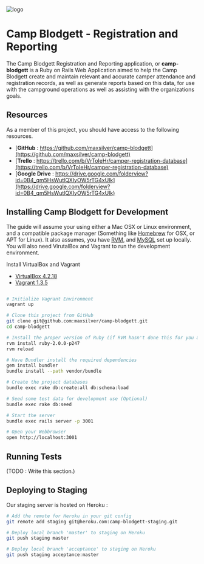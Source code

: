 
![logo](https://github.com/maxsilver/camp-blodgett/wiki/images/logo-web.png)

Camp Blodgett - Registration and Reporting
===================================

The Camp Blodgett Registration and Reporting application, or **camp-blodgett** is a Ruby on Rails Web Application aimed to help the Camp Blodgett create and maintain relevant and accurate camper attendance and registration records, as well as generate reports based on this data, for use with the campground operations as well as assisting with the organizations goals.

Resources
------------------------------------
As a member of this project, you should have access to the following resources.

+ [**GitHub** : https://github.com/maxsilver/camp-blodgett](https://github.com/maxsilver/camp-blodgett)
+ [**Trello** : https://trello.com/b/VrToIeHr/camper-registration-database](https://trello.com/b/VrToIeHr/camper-registration-database)
+ [**Google Drive** : https://drive.google.com/folderview?id=0B4_qm5HsWutlQXIyOW5rTG4xUlk](https://drive.google.com/folderview?id=0B4_qm5HsWutlQXIyOW5rTG4xUlk)




Installing Camp Blodgett for Development
-----------------------------------
The guide will assume your using either a Mac OSX or Linux environment, and a compatible package manager (Something like [Homebrew](http://mxcl.github.com/homebrew/) for OSX, or APT for Linux). It also assumes, you have [RVM](https://rvm.io/rvm/install/), and [MySQL](http://dev.mysql.com/doc/refman/5.5/en//installing.html) set up locally. You will also need VirutalBox and Vagrant to run the development environment.

Install VirtualBox and Vagrant

+ [VirtualBox 4.2.18](https://www.virtualbox.org/wiki/Download_Old_Builds_4_2)
+ [Vagrant 1.3.5](http://downloads.vagrantup.com/tags/v1.3.5)

```bash

# Initialize Vagrant Environment
vagrant up

# Clone this project from GitHub
git clone git@github.com:maxsilver/camp-blodgett.git
cd camp-blodgett

# Install the proper version of Ruby (if RVM hasn't done this for you already)
rvm install ruby-2.0.0-p247
rvm reload

# Have Bundler install the required dependencies
gem install bundler
bundle install --path vendor/bundle

# Create the project databases
bundle exec rake db:create:all db:schema:load

# Seed some test data for development use (Optional)
bundle exec rake db:seed

# Start the server
bundle exec rails server -p 3001

# Open your Webbrowser
open http://localhost:3001
```




Running Tests
-----------------------------------
(TODO : Write this section.)



Deploying to Staging
-----------------------------------
Our staging server is hosted on Heroku :

```bash
# Add the remote for Heroku in your git config
git remote add staging git@heroku.com:camp-blodgett-staging.git

# Deploy local branch 'master' to staging on Heroku
git push staging master

# Deploy local branch 'acceptance' to staging on Heroku
git push staging acceptance:master
```
